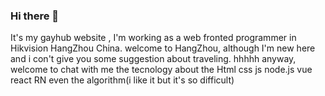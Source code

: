 ### Hi there 👋

<!--
**wzm1213052434/wzm1213052434** is a ✨ _special_ ✨ repository because its `README.md` (this file) appears on your GitHub profile.

Here are some ideas to get you started:

- 🔭 I’m currently working on ...
- 🌱 I’m currently learning ...
- 👯 I’m looking to collaborate on ...
- 🤔 I’m looking for help with ...
- 💬 Ask me about ...
- 📫 How to reach me: ...
- 😄 Pronouns: ...
- ⚡ Fun fact: ...
-->


It's my gayhub website ,  I'm working as a web fronted programmer in Hikvision HangZhou China. 
welcome to HangZhou, although I'm new here and i con't give you some suggestion about traveling. hhhhh 
anyway, welcome to chat with me  the tecnology about  the Html css js node.js vue react RN even the algorithm(i like it but it's so difficult) 
